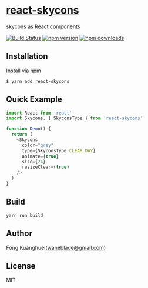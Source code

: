 # [react-skycons](http://roadmanfong.github.io/react-skycons/)

skycons as React components

[![Build Status](https://travis-ci.org/roadmanfong/react-skycons.svg?branch=master)](https://travis-ci.org/roadmanfong/react-skycons) [![npm version](https://img.shields.io/npm/v/react-skycons.svg?style=flat-square)](https://www.npmjs.com/package/react-skycons) [![npm downloads](https://img.shields.io/npm/dm/react-skycons.svg?style=flat-square)](https://www.npmjs.com/package/react-skycons)

## Installation

Install via [npm](https://www.npmjs.com/package/react-skycons)

```cli
$ yarn add react-skycons
```

## Quick Example

```js
import React from 'react'
import Skycons, { SkyconsType } from 'react-skycons'

function Demo() {
  return (
    <Skycons
      color="grey"
      type={SkyconsType.CLEAR_DAY}
      animate={true}
      size={24}
      resizeClear={true}
    />
  )
}
```

## Build

```cli
yarn run build
```

## Author

Fong Kuanghuei(waneblade@gmail.com)

## License

MIT

